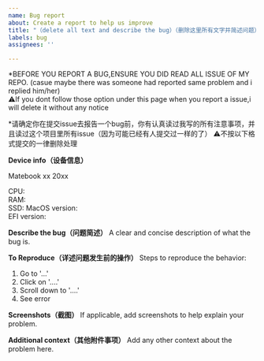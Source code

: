 ```yaml
---
name: Bug report
about: Create a report to help us improve
title: "（delete all text and describe the bug）（删除这里所有文字并简述问题）"
labels: bug
assignees: ''

---
```


*BEFORE YOU REPORT A BUG,ENSURE YOU DID READ ALL ISSUE OF MY REPO.  (casue maybe there was someone had reported same problem and i replied him/her)    
⚠️If you dont follow those option under this page when you report a issue,i will delete it without any notice


*请确定你在提交issue去报告一个bug前，你有认真读过我写的所有注意事项，并且读过这个项目里所有issue（因为可能已经有人提交过一样的了）
⚠️不按以下格式提交的一律删除处理


**Device info（设备信息）**

Matebook xx 20xx  

CPU:  
RAM:  
SSD:
MacOS version:   
EFI version:

**Describe the bug（问题简述）**
A clear and concise description of what the bug is.

**To Reproduce（详述问题发生前的操作）**
Steps to reproduce the behavior:
1. Go to '...'
2. Click on '....'
3. Scroll down to '....'
4. See error


**Screenshots（截图）**
If applicable, add screenshots to help explain your problem.

**Additional context（其他附件事项）**
Add any other context about the problem here.
